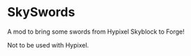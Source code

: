 # SkySwords
A mod to bring some swords from Hypixel Skyblock to Forge!

Not to be used with Hypixel.